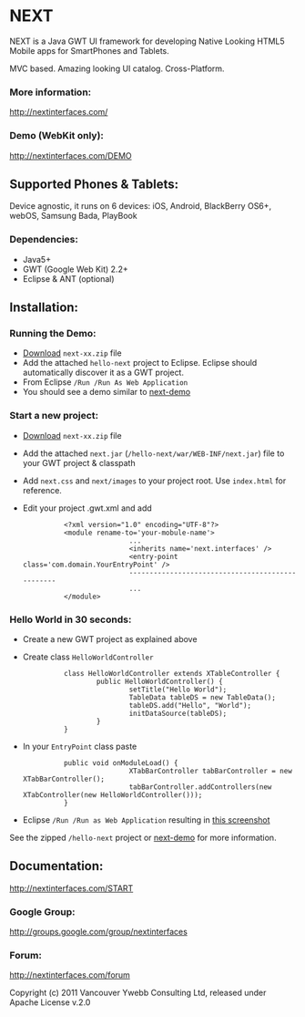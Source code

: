 NEXT
====

NEXT is a Java GWT UI framework for developing Native Looking HTML5 Mobile apps for SmartPhones and Tablets. 

MVC based. Amazing looking UI catalog. Cross-Platform.

### More information:
http://nextinterfaces.com/

### Demo (WebKit only):
http://nextinterfaces.com/DEMO


Supported Phones & Tablets:
---------------------------

Device agnostic, it runs on 6 devices: iOS, Android, BlackBerry OS6+, webOS, Samsung Bada, PlayBook


### Dependencies:
* Java5+
* GWT (Google Web Kit) 2.2+
* Eclipse & ANT (optional)
	
Installation:
-------------

### Running the Demo:
* [Download](http://nextinterfaces.com/download) `next-xx.zip` file 
* Add the attached `hello-next` project to Eclipse. Eclipse should automatically discover it as a GWT project.
* From Eclipse `/Run /Run As Web Application`
* You should see a demo similar to [next-demo](http://nextinterfaces.com/demo)

### Start a new project:
* [Download](http://nextinterfaces.com/download) `next-xx.zip` file 
* Add the attached `next.jar` (`/hello-next/war/WEB-INF/next.jar`) file to your GWT project & classpath
* Add `next.css` and `next/images` to your project root. Use `index.html` for reference.
* Edit your project .gwt.xml and add

				<?xml version="1.0" encoding="UTF-8"?>
				<module rename-to='your-mobule-name'>
								...
								<inherits name='next.interfaces' />
								<entry-point class='com.domain.YourEntryPoint' />
								-------------------------------------------------
								...
				</module>


### Hello World in 30 seconds:

* Create a new GWT project as explained above
* Create class `HelloWorldController`

				class HelloWorldController extends XTableController {
						public HelloWorldController() {
								setTitle("Hello World");
								TableData tableDS = new TableData();
								tableDS.add("Hello", "World");
								initDataSource(tableDS);
						}
				}
      
* In your `EntryPoint` class paste

				public void onModuleLoad() {
								XTabBarController tabBarController = new XTabBarController();
								tabBarController.addControllers(new XTabController(new HelloWorldController()));
				}

      
* Eclipse `/Run /Run as Web Application` resulting in [this screenshot](http://goo.gl/fFQXY)

See the zipped `/hello-next` project or [next-demo](https://github.com/nextinterfaces/next-demo) for more information.


Documentation:
--------------

http://nextinterfaces.com/START

### Google Group:
http://groups.google.com/group/nextinterfaces

### Forum:
http://nextinterfaces.com/forum

Copyright (c) 2011 Vancouver Ywebb Consulting Ltd, released under Apache License v.2.0
 
